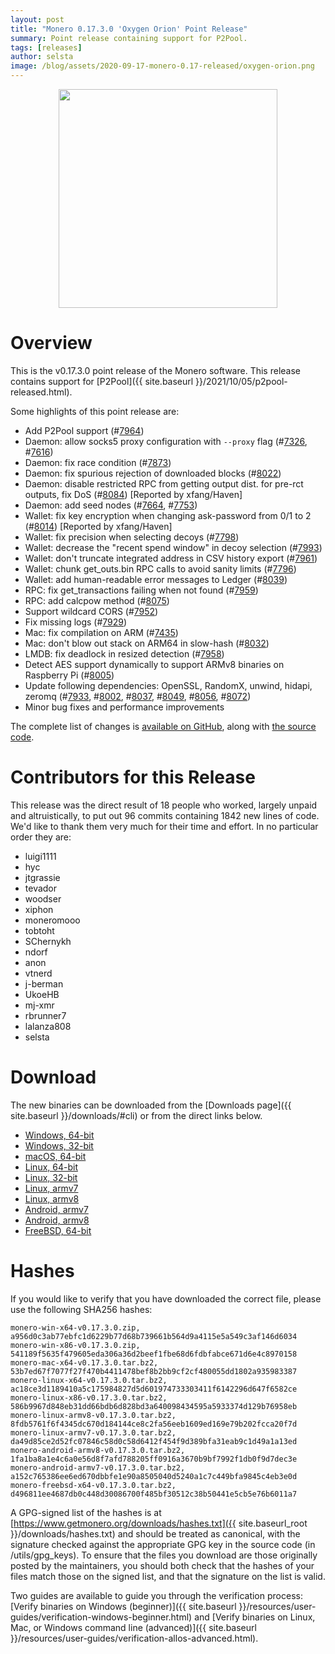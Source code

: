 ```yaml
---
layout: post
title: "Monero 0.17.3.0 'Oxygen Orion' Point Release"
summary: Point release containing support for P2Pool.
tags: [releases]
author: selsta
image: /blog/assets/2020-09-17-monero-0.17-released/oxygen-orion.png
---
```


<div align="center">
   <img src="{{ page.image }}" width="350px">
 </div>

# Overview

This is the v0.17.3.0 point release of the Monero software. This release contains support for [P2Pool]({{ site.baseurl }}/2021/10/05/p2pool-released.html).

Some highlights of this point release are:

- Add P2Pool support (#[7964](https://github.com/monero-project/monero/pull/7964))
- Daemon: allow socks5 proxy configuration with `--proxy` flag (#[7326](https://github.com/monero-project/monero/pull/7326), #[7616](https://github.com/monero-project/monero/pull/7616))
- Daemon: fix race condition (#[7873](https://github.com/monero-project/monero/pull/7873))
- Daemon: fix spurious rejection of downloaded blocks (#[8022](https://github.com/monero-project/monero/pull/8022))
- Daemon: disable restricted RPC from getting output dist. for pre-rct outputs, fix DoS (#[8084](https://github.com/monero-project/monero/pull/8084)) [Reported by xfang/Haven]
- Daemon: add seed nodes (#[7664](https://github.com/monero-project/monero/pull/7664), #[7753](https://github.com/monero-project/monero/pull/7753))
- Wallet: fix key encryption when changing ask-password from 0/1 to 2 (#[8014](https://github.com/monero-project/monero/pull/8014)) [Reported by xfang/Haven]
- Wallet: fix precision when selecting decoys (#[7798](https://github.com/monero-project/monero/pull/7798))
- Wallet: decrease the "recent spend window" in decoy selection (#[7993](https://github.com/monero-project/monero/pull/7993))
- Wallet: don't truncate integrated address in CSV history export (#[7961](https://github.com/monero-project/monero/pull/7961))
- Wallet: chunk get\_outs.bin RPC calls to avoid sanity limits (#[7796](https://github.com/monero-project/monero/pull/7796))
- Wallet: add human-readable error messages to Ledger (#[8039](https://github.com/monero-project/monero/pull/8039))
- RPC: fix get\_transactions failing when not found (#[7959](https://github.com/monero-project/monero/pull/7959))
- RPC: add calcpow method (#[8075](https://github.com/monero-project/monero/pull/8075))
- Support wildcard CORS (#[7952](https://github.com/monero-project/monero/pull/7952))
- Fix missing logs (#[7929](https://github.com/monero-project/monero/pull/7929))
- Mac: fix compilation on ARM (#[7435](https://github.com/monero-project/monero/pull/7435))
- Mac: don't blow out stack on ARM64 in slow-hash (#[8032](https://github.com/monero-project/monero/pull/8032))
- LMDB: fix deadlock in resized detection (#[7958](https://github.com/monero-project/monero/pull/7958))
- Detect AES support dynamically to support ARMv8 binaries on Raspberry Pi (#[8005](https://github.com/monero-project/monero/pull/8005))
- Update following dependencies: OpenSSL, RandomX, unwind, hidapi, zeromq (#[7933](https://github.com/monero-project/monero/pull/7933), #[8002](https://github.com/monero-project/monero/pull/8002), #[8037](https://github.com/monero-project/monero/pull/8037), #[8049](https://github.com/monero-project/monero/pull/8049), #[8056](https://github.com/monero-project/monero/pull/8056), #[8072](https://github.com/monero-project/monero/pull/8072))
- Minor bug fixes and performance improvements

The complete list of changes is [available on GitHub](https://github.com/monero-project/monero/compare/v0.17.2.3...v0.17.3.0), along with [the source code](https://github.com/monero-project/monero/tree/v0.17.3.0).

# Contributors for this Release

This release was the direct result of 18 people who worked, largely unpaid and altruistically, to put out 96 commits containing 1842 new lines of code. We'd like to thank them very much for their time and effort. In no particular order they are:

- luigi1111
- hyc
- jtgrassie
- tevador
- woodser
- xiphon
- moneromooo
- tobtoht
- SChernykh
- ndorf
- anon
- vtnerd
- j-berman
- UkoeHB
- mj-xmr
- rbrunner7
- lalanza808
- selsta

# Download

The new binaries can be downloaded from the [Downloads page]({{ site.baseurl }}/downloads/#cli) or from the direct links below.

- [Windows, 64-bit](https://downloads.getmonero.org/cli/monero-win-x64-v0.17.3.0.zip)
- [Windows, 32-bit](https://downloads.getmonero.org/cli/monero-win-x86-v0.17.3.0.zip)
- [macOS, 64-bit](https://downloads.getmonero.org/cli/monero-mac-x64-v0.17.3.0.tar.bz2)
- [Linux, 64-bit](https://downloads.getmonero.org/cli/monero-linux-x64-v0.17.3.0.tar.bz2)
- [Linux, 32-bit](https://downloads.getmonero.org/cli/monero-linux-x86-v0.17.3.0.tar.bz2)
- [Linux, armv7](https://downloads.getmonero.org/cli/monero-linux-armv7-v0.17.3.0.tar.bz2)
- [Linux, armv8](https://downloads.getmonero.org/cli/monero-linux-armv8-v0.17.3.0.tar.bz2)
- [Android, armv7](https://downloads.getmonero.org/cli/monero-android-armv7-v0.17.3.0.tar.bz2)
- [Android, armv8](https://downloads.getmonero.org/cli/monero-android-armv8-v0.17.3.0.tar.bz2)
- [FreeBSD, 64-bit](https://downloads.getmonero.org/cli/monero-freebsd-x64-v0.17.3.0.tar.bz2)

# Hashes

If you would like to verify that you have downloaded the correct file, please use the following SHA256 hashes:

```
monero-win-x64-v0.17.3.0.zip, a956d0c3ab77ebfc1d6229b77d68b739661b564d9a4115e5a549c3af146d6034
monero-win-x86-v0.17.3.0.zip, 541189f5635f479605eda306a36d2beef1fbe68d6fdbfabce671d6e4c8970158
monero-mac-x64-v0.17.3.0.tar.bz2, 53b7ed67f7077f27f470b4411478bef8b2bb9cf2cf480055dd1802a935983387
monero-linux-x64-v0.17.3.0.tar.bz2, ac18ce3d1189410a5c175984827d5d601974733303411f6142296d647f6582ce
monero-linux-x86-v0.17.3.0.tar.bz2, 586b9967d848eb31dd66bdb6d828bd3a640098434595a5933374d129b76958eb
monero-linux-armv8-v0.17.3.0.tar.bz2, 8fdb5761f6f4345dc670d184144ce8c2fa56eeb1609ed169e79b202fcca20f7d
monero-linux-armv7-v0.17.3.0.tar.bz2, da49d85ce2d52fc07846c58d0c58d6412f454f9d389bfa31eab9c1d49a1a13ed
monero-android-armv8-v0.17.3.0.tar.bz2, 1fa1ba8a1e4c6a0e56d8f7afd788205ff0916a3670b9bf7992f1db0f9d7dec3e
monero-android-armv7-v0.17.3.0.tar.bz2, a152c765386ee6ed670dbbfe1e90a8505040d5240a1c7c449bfa9845c4eb3e0d
monero-freebsd-x64-v0.17.3.0.tar.bz2, d496811ee4687db0c448d30086700f485bf30512c38b50441e5cb5e76b6011a7
```

A GPG-signed list of the hashes is at [https://www.getmonero.org/downloads/hashes.txt]({{ site.baseurl_root }}/downloads/hashes.txt) and should be treated as canonical, with the signature checked against the appropriate GPG key in the source code (in /utils/gpg_keys). To ensure that the files you download are those originally posted by the maintainers, you should both check that the hashes of your files match those on the signed list, and that the signature on the list is valid.

Two guides are available to guide you through the verification process: [Verify binaries on Windows (beginner)]({{ site.baseurl }}/resources/user-guides/verification-windows-beginner.html) and [Verify binaries on Linux, Mac, or Windows command line (advanced)]({{ site.baseurl }}/resources/user-guides/verification-allos-advanced.html).
